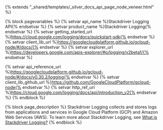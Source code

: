 {% extends "_shared/templates/_silver_docs_api_page_node_veneer.html" %}

{% block pagevariables %}
  {% setvar api_name %}Stackdriver Logging API{% endsetvar %}
  {% setvar product_name %}Stackdriver Logging{% endsetvar %}
  {% setvar getting_started_url %}https://cloud.google.com/logging/docs/quickstart-sdk{% endsetvar %}
  {% setvar client_lib_url %}https://googlecloudplatform.github.io/gcloud-node/#/docs/{% endsetvar %}
  {% setvar explorer_url %}https://developers.google.com/apis-explorer/#p/logging/v2beta1/{% endsetvar %}
  
  {% setvar api_reference_url %}https://googlecloudplatform.github.io/gcloud-node/#/docs/v0.30.2/logging{% endsetvar %}
  {% setvar client_lib_github_url %}https://github.com/GoogleCloudPlatform/gcloud-node{% endsetvar %} 
  {% setvar http_ref_url %}https://cloud.google.com/logging/docs/api/introduction_v2{% endsetvar %}
{% endblock %}


{% block page_description %}
Stackdriver Logging collects and stores logs from applications and services in Google Cloud Platform (GCP) and Amazon Web Services (AWS). To learn more about Stackdriver Logging, see <a href="https://cloud.google.com/logging/docs/">What is Stackdriver Logging?</a>
{% endblock %}